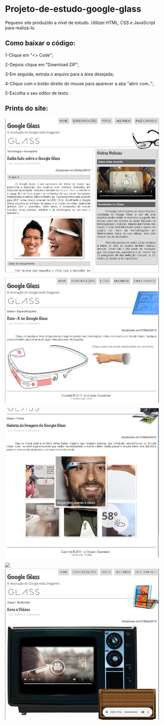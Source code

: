 # Projeto-de-estudo-google-glass
Pequeno site produzido a nível de estudo. Utilizei HTML, CSS e JavaScript para realizá-lo. 
## Como baixar o código:
<p>1-Clique em "<> Code";</p>
<p>2-Depois clique em "Download ZIP";</p>
<p>3-Em seguida, extraia o arquivo para a área desejada;</p>
<p>4-Clique com o botão direito do mouse para aparecer a aba "abrir com..";</p>
<p>5-Escolha o seu editor de texto.</p>

  ## Prints do site:
  <p aling="center">
  <img src="/imagens-para-o-readme/pag-in.png">
  </p>
  <p aling="center">
  <img src="/imagens-para-o-readme/espec.png">
  </p>
  <p aling="center">
  <img src="/imagens-para-o-readme/fotos.png">
  </p>
  <p aling="center">
  <img src="/imagens-para-o-readme/mult.png>
  </p><p aling="center">
  <img src="/imagens-para-o-readme/fale-con.png">
  </p>


